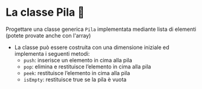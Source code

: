 # La classe Pila 🛴

Progettare una classe generica `Pila` implementata mediante
lista di elementi (potete provate anche con l'array)

- La classe può essere costruita con una dimensione iniziale ed
implementa i seguenti metodi:
  - `push`: inserisce un elemento in cima alla pila
  - `pop`: elimina e restituisce l’elemento in cima alla pila
  - `peek`: restituisce l’elemento in cima alla pila
  - `isEmpty`: restituisce true se la pila è vuota